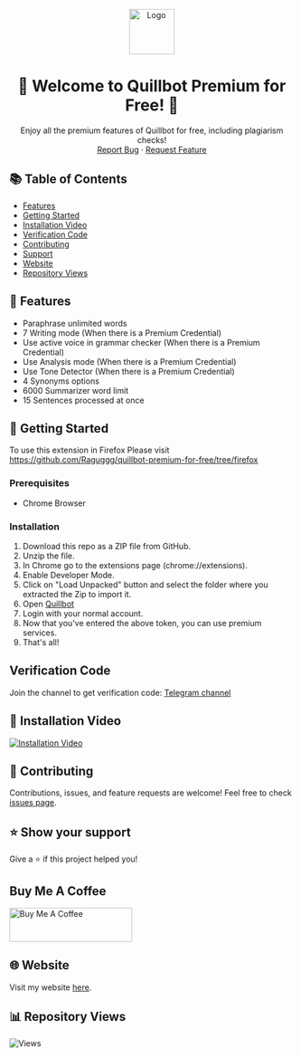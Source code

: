 <p align="center">
  <img src="https://github.com/Raguggg/quillbot-premium-for-free/assets/88898517/260b8454-f616-44d0-b1c6-2f509a387653" alt="Logo" width="80" height="80">
</p>

<h1 align="center">🎉 Welcome to Quillbot Premium for Free! 🎉</h1>

<p align="center">
  Enjoy all the premium features of Quillbot for free, including plagiarism checks!
  <br />
  <a href="https://github.com/Raguggg/quillbot-premium-for-free/issues">Report Bug</a>
  ·
  <a href="https://github.com/Raguggg/quillbot-premium-for-free/issues">Request Feature</a>
</p>

## 📚 Table of Contents

- [Features](#-features)
- [Getting Started](#-getting-started)
- [Installation Video](#-installation-video)
- [Verification Code](#verification-code)
- [Contributing](#-contributing)
- [Support](#-show-your-support)
- [Website](#-website)
- [Repository Views](#-repository-views)

## 🌟 Features

- Paraphrase unlimited words
- 7 Writing mode (When there is a Premium Credential)
- Use active voice in grammar checker (When there is a Premium Credential)
- Use Analysis mode (When there is a Premium Credential)
- Use Tone Detector (When there is a Premium Credential)
- 4 Synonyms options
- 6000 Summarizer word limit
- 15 Sentences processed at once

## 🚀 Getting Started
To use this extension  in Firefox Please visit https://github.com/Raguggg/quillbot-premium-for-free/tree/firefox
### Prerequisites

- Chrome Browser

### Installation

1. Download this repo as a ZIP file from GitHub.
2. Unzip the file.
3. In Chrome go to the extensions page (chrome://extensions).
4. Enable Developer Mode.
5. Click on "Load Unpacked" button and select the folder where you extracted the Zip to import it.
6. Open [Quillbot](https://quillbot.com/)
7. Login with your normal account.
8. Now that you've entered the above token, you can use premium services.
9. That's all!

## Verification Code

Join the channel to get verification code: [Telegram channel](https://t.me/Quillbot_Premium_Free_forever)

## 🎥 Installation Video

[![Installation Video](https://github.com/Raguggg/quillbot-premium-for-free/assets/88898517/bb1ea18a-c042-4841-aee9-963be1470a87)](https://github.com/Raguggg/quillbot-premium-for-free/assets/88898517/bb1ea18a-c042-4841-aee9-963be1470a87)

## 🤝 Contributing

Contributions, issues, and feature requests are welcome! Feel free to check [issues page](https://github.com/Raguggg/quillbot-premium-for-free/issues).

## ⭐ Show your support

Give a ⭐️ if this project helped you!

## Buy Me A Coffee

<a href="https://www.buymeacoffee.com/ragu2k" target="_blank"><img src="https://cdn.buymeacoffee.com/buttons/v2/default-blue.png" alt="Buy Me A Coffee" style="height: 60px !important;width: 217px !important;" ></a>

## 🌐 Website

Visit my website [here](https://raguggg.github.io/).

## 📊 Repository Views

![Views](https://profile-counter.glitch.me/quillbot-premium-for-free/count.svg)
